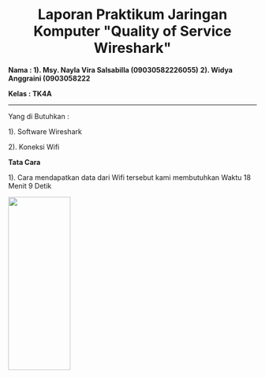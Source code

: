 <div style="text-align: center;">
    <h1> Laporan Praktikum Jaringan Komputer "Quality of Service Wireshark" </h1>
</div>

**Nama : 1). Msy. Nayla Vira Salsabilla (09030582226055)**
       **2). Widya Anggraini (0903058222**

**Kelas : TK4A** 

----------------------
Yang di Butuhkan :

1). Software Wireshark


2). Koneksi Wifi

**Tata Cara**

1). Cara mendapatkan data dari Wifi tersebut kami membutuhkan Waktu 18 Menit 9 Detik


<img src="https://github.com/Naylavira/Laporan-Jaringan-Komputer/assets/151722965/0f0796ce-e4c0-41c1-b2ae-41f2b35aad3e" width=50% height=30%>
